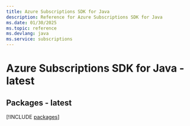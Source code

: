 ```yaml
---
title: Azure Subscriptions SDK for Java
description: Reference for Azure Subscriptions SDK for Java
ms.date: 01/30/2025
ms.topic: reference
ms.devlang: java
ms.service: subscriptions
---
```

# Azure Subscriptions SDK for Java - latest
## Packages - latest
[!INCLUDE [packages](subscriptions-index.md)]